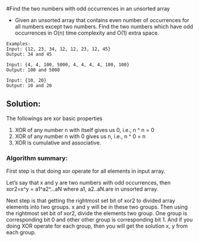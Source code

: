#Find the two numbers with odd occurrences in an unsorted array

* Given an unsorted array that contains even number of occurrences for all numbers except two numbers. Find the two numbers which have odd occurrences in O(n) time complexity and O(1) extra space.

```
Examples:
Input: {12, 23, 34, 12, 12, 23, 12, 45}
Output: 34 and 45

Input: {4, 4, 100, 5000, 4, 4, 4, 4, 100, 100}
Output: 100 and 5000

Input: {10, 20}
Output: 10 and 20
```


## Solution: 

The followings are xor basic properties 

1) XOR of any number n with itself gives us 0, i.e., n ^ n = 0
2) XOR of any number n with 0 gives us n, i.e., n ^ 0 = n
3) XOR is cumulative and associative.

### Algorithm summary: 

First step is that  doing xor operate for all elements in input array. 

Let’s say that x and y are two numbers with odd occurrences, then xor2=x^y = a1^a2^...aN  where a1, a2..aN.are in unsorted array. 

Next step is that getting the rightmost set bit of xor2 to divided array elements into two groups. x and y will be in these two groups. 
Then using the rightmost set bit of xor2, divide the elements two group. One group is corresponding bit 0 and other other group is corresponding bit 1.  And if you doing XOR operate for each group, then you will get the solution x, y   from each group. 


